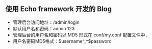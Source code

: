

## 使用 Echo framework 开发的 Blog


- 管理后台访问地址：/admin/login
- 默认用户名和密码：admin 123
- 管理后台的用户名和密码以 MD5 形式在 conf/my.conf 配置文件中，
- 用户名密码MD5格式：$username^_^$password


